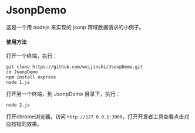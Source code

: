 JsonpDemo
=========

这是一个用 nodejs 来实现的 jsonp 跨域数据请求的小例子。  

#### 使用方法
打开一个终端，执行：  
    
    git clone https://github.com/weijinshi/JsonpDemo.git
    cd JsonpDemo
    npm install express
    node 1.js

打开另一个终端，到 JsonpDemo 目录下，执行：  
    
    node 2.js

打开chrome浏览器，访问 `http://127.0.0.1:3000`，打开开发者工具查看点击对应按钮的效果。
